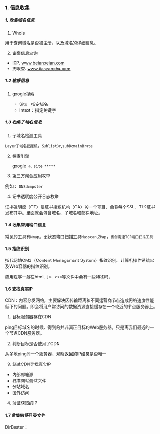 

### 1. 信息收集



##### 1. 收集域名信息



1. Whois

用于查询域名是否被注册，以及域名的详细信息。

2. 备案信息查询

- ICP.  www.beianbeian.com
- 天眼查. www.tianyancha.com



##### 1.2 敏感信息

1. google搜索

   - Site：指定域名
   - Intext：指定关键字

   

##### 1.3 收集子域名信息

1. 子域名检测工具

`Layer子域名挖掘机`，`Sublist3r`,`subDomainBrute`

2. 搜索引擎

   google   ->.  `site *****`

3. 第三方聚合应用枚举

例如： `DNSdumpster`

4. 证书透明度公开日志枚举

证书透明度（CT）是证书授权机构（CA）的一个项目，会将每个SSL、TLS证书发布其中。里面就会包含域名、子域名和邮件地址。



#### 1.4 收集常用端口信息

常见的工具有`Nmap`。无状态端口扫描工具`Masscan`,`ZMap`，`御剑高速TCP端口扫描工具`



#### 1.5 指纹识别

指代网站CMS（Content Management System）指纹识别、计算机操作系统以及Web容器的指纹识别。

应用程序一般在html、js、css等文件中会有一些特征码。



#### 1.6 查找真实IP

CDN：内容分发网络，主要解决因传输距离和不同运营商节点造成网络速度性能低下的问题。即会将用户常访问的数据资源直接缓存在一个较近的节点服务器上。

1. 目标服务器存在CDN

ping目标域名的时候，得到的并非真正目标的Web服务器，只是离我们最近的一个节点CDN服务器。

2. 判断目标是否使用了CDN

从多地ping同一个服务器，观察返回的IP结果是否唯一

3. 绕过CDN寻找真实IP

- 内部邮箱源
- 扫描网站测试文件
- 分站域名
- 国外访问

4. 验证获取的IP



#### 1.7 收集敏感目录文件

DirBuster：

